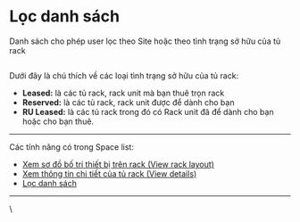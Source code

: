 # Lọc danh sách

Danh sách cho phép user lọc theo Site hoặc theo tình trạng sở hữu của tủ rack

<figure><img src="https://docs.vngcloud.vn/download/attachments/59805724/image-20230619-024842.png?version=1&#x26;modificationDate=1689564170000&#x26;api=v2" alt=""><figcaption></figcaption></figure>

Dưới đây là chú thích về các loại tình trạng sở hữu của tủ rack:

* **Leased:** là các tủ rack, rack unit mà bạn thuê trọn rack
* **Reserved:** là các tủ rack, rack unit được để dành cho bạn
* **RU Leased:** là các tủ rack trong đó có Rack unit đã để dành cho bạn hoặc cho bạn thuê.

***

Các tính năng có trong Space list:

* [Xem sơ đồ bố trí thiết bị trên rack (View rack layout)](xem-so-do-bo-tri-thiet-bi-tren-rack-view-rack-layout.md)
* [Xem thông tin chi tiết của tủ rack (View details)](xem-thong-tin-chi-tiet-cua-tu-rack.md)
* [Lọc danh sách](loc-danh-sach.md)

***

\
